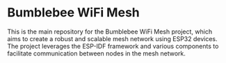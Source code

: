 # Bumblebee WiFi Mesh
This is the main repository for the Bumblebee WiFi Mesh project, which aims to create a robust and scalable mesh network using ESP32 devices. The project leverages the ESP-IDF framework and various components to facilitate communication between nodes in the mesh network.